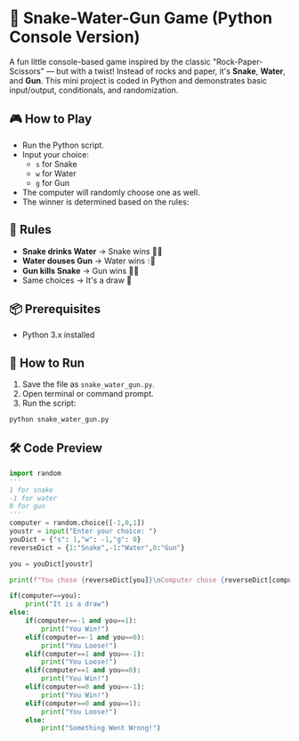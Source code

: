 # 🐍 Snake-Water-Gun Game (Python Console Version)

A fun little console-based game inspired by the classic "Rock-Paper-Scissors" — but with a twist! Instead of rocks and paper, it's **Snake**, **Water**, and **Gun**. This mini project is coded in Python and demonstrates basic input/output, conditionals, and randomization.

## 🎮 How to Play

- Run the Python script.
- Input your choice:
  - `s` for Snake
  - `w` for Water
  - `g` for Gun
- The computer will randomly choose one as well.
- The winner is determined based on the rules:

## 🧠 Rules

- **Snake drinks Water** → Snake wins 🐍💧
- **Water douses Gun** → Water wins 💧🔫
- **Gun kills Snake** → Gun wins 🔫🐍
- Same choices → It's a draw 🤝

## 📦 Prerequisites

- Python 3.x installed

## 🚀 How to Run

1. Save the file as `snake_water_gun.py`.
2. Open terminal or command prompt.
3. Run the script:

```bash
python snake_water_gun.py
```

## 🛠 Code Preview

```python
import random
'''
1 for snake
-1 for water
0 for gun
'''
computer = random.choice([-1,0,1])
youstr = input("Enter your choice: ")
youDict = {"s": 1,"w": -1,"g": 0}
reverseDict = {1:"Snake",-1:"Water",0:"Gun"}

you = youDict[youstr]

print(f"You chose {reverseDict[you]}\nComputer chose {reverseDict[computer]}")

if(computer==you):
    print("It is a draw")
else:
    if(computer==-1 and you==1):
        print("You Win!")
    elif(computer==-1 and you==0):
        print("You Loose!")
    elif(computer==1 and you==-1):
        print("You Loose!")
    elif(computer==1 and you==0):
        print("You Win!")
    elif(computer==0 and you==-1):
        print("You Win!")
    elif(computer==0 and you==1):
        print("You Loose!")
    else:
        print("Something Went Wrong!")
```



